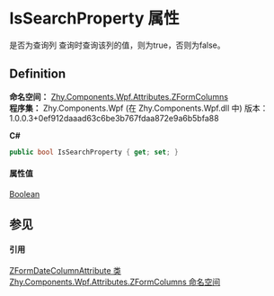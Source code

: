 # IsSearchProperty 属性


是否为查询列 查询时查询该列的值，则为true，否则为false。



## Definition
**命名空间：** <a href="N_Zhy_Components_Wpf_Attributes_ZFormColumns.md">Zhy.Components.Wpf.Attributes.ZFormColumns</a>  
**程序集：** Zhy.Components.Wpf (在 Zhy.Components.Wpf.dll 中) 版本：1.0.0.3+0ef912daaad63c6be3b767fdaa872e9a6b5bfa88

**C#**
``` C#
public bool IsSearchProperty { get; set; }
```



#### 属性值
<a href="https://learn.microsoft.com/dotnet/api/system.boolean" target="_blank" rel="noopener noreferrer">Boolean</a>

## 参见


#### 引用
<a href="T_Zhy_Components_Wpf_Attributes_ZFormColumns_ZFormDateColumnAttribute.md">ZFormDateColumnAttribute 类</a>  
<a href="N_Zhy_Components_Wpf_Attributes_ZFormColumns.md">Zhy.Components.Wpf.Attributes.ZFormColumns 命名空间</a>  
